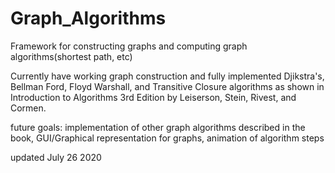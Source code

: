 # Graph_Algorithms
Framework for constructing graphs and computing graph algorithms(shortest path, etc)

Currently have working graph construction and fully implemented Djikstra's, Bellman Ford, Floyd Warshall, and Transitive Closure algorithms as shown in Introduction to Algorithms 3rd Edition by Leiserson, Stein, Rivest, and Cormen.

future goals: implementation of other graph algorithms described in the book, GUI/Graphical representation for graphs, animation of algorithm steps

updated July 26 2020

